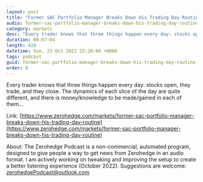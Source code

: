 ```yaml
---
layout: post
title: "Former SAC Portfolio Manager Breaks Down His Trading Day Routine"
audio: former-sac-portfolio-manager-breaks-down-his-trading-day-routine-0
category: markets
desc: "Every trader knows that three things happen every day: stocks open, they trade, and they close. The dynamics of each slice of the day are quite different, and there is money/knowledge to be made/gained in each of them..."
duration: 00:07:04
length: 424
datetime: Sun, 23 Oct 2022 23:20:00 +0000
tags: podcast
guid: former-sac-portfolio-manager-breaks-down-his-trading-day-routine-0
order: 0
---
```

Every trader knows that three things happen every day: stocks open, they trade, and they close. The dynamics of each slice of the day are quite different, and there is money/knowledge to be made/gained in each of them...

Link: [https://www.zerohedge.com/markets/former-sac-portfolio-manager-breaks-down-his-trading-day-routine](https://www.zerohedge.com/markets/former-sac-portfolio-manager-breaks-down-his-trading-day-routine)

About: The Zerohedge Podcast is a non-commercial, automated program, designed to give people a way to get news from Zerohedge in an audio format.  I am actively working on tweaking and improving the setup to create a better listening experience (October 2022).  Suggestions are welcome: [zerohedgePodcast@outlook.com](mailto:zerohedgePodcast@outlook.com)
